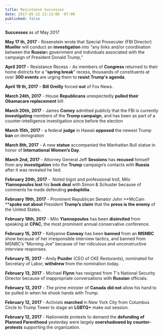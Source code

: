 ```yaml
---
title: Resistance Successes
date: 2017-05-22 22:13:00 -07:00
published: false
---
```


**Successes** as of May 2017

**May 17 th, 2017** - Rosenstein wrote that Special Prosecuter (FBI Director) **Mueller** will conduct an **investigation** into “any links and/or coordination between the **Russia**n government and individuals associated with the campaign of President Donald Trump,” 

**April 2017** - Resistance Recess - As members of **Congress** returned to their home districts for a "**spring break**" recess, thousands of constituents at over **300 events** are urging them to **resist Trump's agenda**.

**April 19 th, 2017** – **Bill Oreilly** forced **out** of Fox News.

**March 24th, 2017** - House **Republicans** unexpectedly **pulled their Obamacare replacement** bill  

**March 20th, 2017** - James **Comey** admitted publicly that the FBI is currently **investigating** members of the **Trump campaign**, and has been as part of a counter-intelligence investigation since before the election 

**March 15th, 2017** - a federal **judge** in Hawaii **opposed** the newest Trump **ban** on immigration 

**March 8th, 2017** - A new **statue** accompanied the Manhattan Bull statue in honor of **International Women’s Day**.  

**March 2nd, 2017** - Attorney General Jeff **Sessions** has **recused** himself from any **investigation** into the **Trump** campaign’s contacts with **Russia** after it was revealed he lied.

**February 20th, 2017** -  Noted bigot and professional troll, Milo **Yiannopoulos lost** his **book deal** with Simon & Schuster because of comments he made defending **pedophilia**. 

**February 19th, 2017** - Prominent Republican Senator John **McCain ****spoke out about** President **Trump’s claim** that the **press is the enemy** of the United States. 

**February 18th, 2017** - Milo **Yiannopoulos** has been **disinvited** from speaking at **CPAC**, the most prominent annual conservative conference. 

**February 15, 2017** - Kellyanne **Conway** has been **banned** from an **MSNBC** show because of her irresponsible interview tactics, and banned from MSNBC’s “Morning Joe” because of her ridiculous and unconstructive interview responses. 

**February 15, 2017** - Andy **Puzder** (CEO of CKE Resturants), nominated for Secretary of Labor, **withdrew** from the nomination today. 

**February 13, 2017** - Michael **Flynn** has resigned from T's National Security Director because of inappropriate conversations with **Russian** officials.

**February 13, 2017** - The prime minister of **Canada** **did not** allow his hand to be pulled in when he shook hands with Trump.

**February 12, 2017** - Activists **marched** in New York City from Columbus Circle to Trump Tower to stage an **LGBTQ+** make out session.

**February 12, 2017** - Nationwide protests to demand the **defunding of Planned Parenthood** yesterday were largely **overshadowed by counter-protests** supporting the organization.

